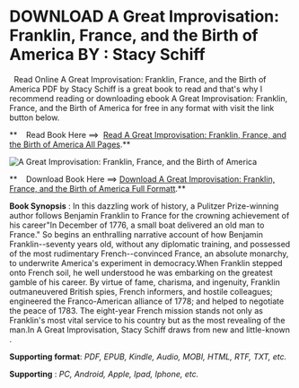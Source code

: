 **DOWNLOAD A Great Improvisation: Franklin, France, and the Birth of America BY : Stacy Schiff**
================================================================================================

  Read Online A Great Improvisation: Franklin, France, and the Birth of America PDF by Stacy Schiff is a great book to read and that's why I recommend reading or downloading ebook A Great Improvisation: Franklin, France, and the Birth of America for free in any format with visit the link button below.

**    Read Book Here ==>  [Read A Great Improvisation: Franklin, France, and the Birth of America All Pages](https://goodreadbook.site/?book=0805080090).**

![A Great Improvisation: Franklin, France, and the Birth of America](https://i.gr-assets.com/images/S/compressed.photo.goodreads.com/books/1316636115l/645185.jpg)

**    Download Book Here ==> [Download A Great Improvisation: Franklin, France, and the Birth of America Full Formatt](https://goodreadbook.site/?book=0805080090).**

**Book Synopsis** : In this dazzling work of history, a Pulitzer Prize-winning author follows Benjamin Franklin to France for the crowning achievement of his career"In December of 1776, a small boat delivered an old man to France." So begins an enthralling narrative account of how Benjamin Franklin--seventy years old, without any diplomatic training, and possessed of the most rudimentary French--convinced France, an absolute monarchy, to underwrite America's experiment in democracy.When Franklin stepped onto French soil, he well understood he was embarking on the greatest gamble of his career. By virtue of fame, charisma, and ingenuity, Franklin outmaneuvered British spies, French informers, and hostile colleagues; engineered the Franco-American alliance of 1778; and helped to negotiate the peace of 1783. The eight-year French mission stands not only as Franklin's most vital service to his country but as the most revealing of the man.In A Great Improvisation, Stacy Schiff draws from new and little-known .

**Supporting format**: _PDF, EPUB, Kindle, Audio, MOBI, HTML, RTF, TXT, etc._

**Supporting** : _PC, Android, Apple, Ipad, Iphone, etc._